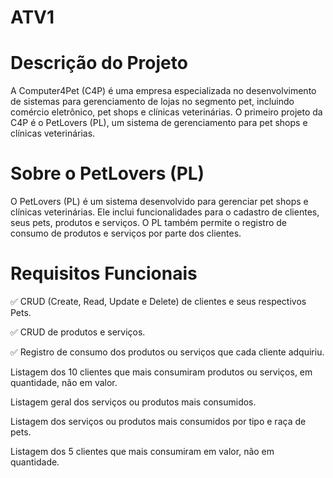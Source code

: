 # ATV1

# Descrição do Projeto

A Computer4Pet (C4P) é uma empresa especializada no desenvolvimento de sistemas para gerenciamento de lojas no segmento pet, incluindo comércio eletrônico, pet shops e clínicas veterinárias. O primeiro projeto da C4P é o PetLovers (PL), um sistema de gerenciamento para pet shops e clínicas veterinárias.

# Sobre o PetLovers (PL)

O PetLovers (PL) é um sistema desenvolvido para gerenciar pet shops e clínicas veterinárias. Ele inclui funcionalidades para o cadastro de clientes, seus pets, produtos e serviços. O PL também permite o registro de consumo de produtos e serviços por parte dos clientes.

# Requisitos Funcionais

✅ CRUD (Create, Read, Update e Delete) de clientes e seus respectivos Pets.

✅ CRUD de produtos e serviços.

✅ Registro de consumo dos produtos ou serviços que cada cliente adquiriu.

Listagem dos 10 clientes que mais consumiram produtos ou serviços, em quantidade, não em valor.

Listagem geral dos serviços ou produtos mais consumidos.

Listagem dos serviços ou produtos mais consumidos por tipo e raça de pets.

Listagem dos 5 clientes que mais consumiram em valor, não em quantidade.
